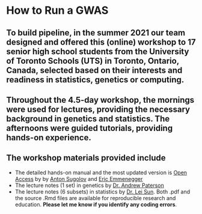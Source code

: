 # How to Run a GWAS

## To build pipeline, in the summer 2021 our team designed and offered this (online) workshop to 17 senior high school students from the University of Toronto Schools (UTS) in Toronto, Ontario, Canada, selected based on their interests and readiness in statistics, genetics or computing. 

## Throughout the 4.5-day workshop, the mornings were used for lectures, providing the necessary background in genetics and statistics. The afternoons were guided tutorials, providing hands-on experience.  

## The workshop materials provided include
- The detailed hands-on manual and the most updated version is [Open Access](https://github.com/sugolov/GWAS-Workshop) by by [Anton Sugolov](https://ca.linkedin.com/in/anton-sugolov?trk=public_profile_browsemap)  and [Eric Emmenegger](https://ca.linkedin.com/in/eric-e-62a57b155?trk=people-guest_people_search-card)
- The lecture notes (1 set) in genetics by [Dr. Andrew Paterson](https://www.sickkids.ca/en/staff/p/andrew-paterson/)
- The lecture notes (6 subsets) in statistics by [Dr. Lei Sun](https://utstat.toronto.edu/sun/).
  Both .pdf and the source .Rmd files are available for reproducible research and education. **Please let me know if you identify any coding errors**. 
